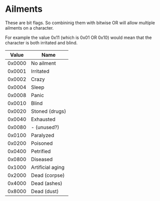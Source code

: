 # Ailments

These are bit flags. So combininig them with bitwise OR will allow multiple ailments on a character.

For example the value 0x11 (which is 0x01 OR 0x10) would mean that the character is both irritated and blind.

Value | Name
----|----
0x0000 | No ailment
0x0001 | Irritated
0x0002 | Crazy
0x0004 | Sleep
0x0008 | Panic
0x0010 | Blind
0x0020 | Stoned (drugs)
0x0040 | Exhausted
0x0080 | - (unused?)
0x0100 | Paralyzed
0x0200 | Poisoned
0x0400 | Petrified
0x0800 | Diseased
0x1000 | Artificial aging
0x2000 | Dead (corpse)
0x4000 | Dead (ashes)
0x8000 | Dead (dust)